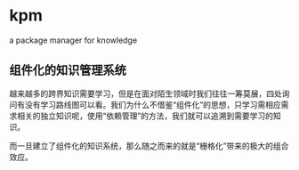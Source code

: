 # kpm
a package manager for knowledge

## 组件化的知识管理系统

越来越多的跨界知识需要学习，但是在面对陌生领域时我们往往一筹莫展，四处询问有没有学习路线图可以看。我们为什么不借鉴“组件化”的思想，只学习需相应需求相关的独立知识呢，使用“依赖管理”的方法，我们就可以追溯到需要学习的知识。

而一旦建立了组件化的知识系统，那么随之而来的就是“栅格化”带来的极大的组合效应。
